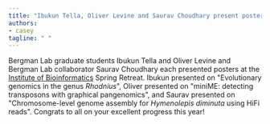 ```yaml
---
title: "Ibukun Tella, Oliver Levine and Saurav Choudhary present posters at the IOB Retreat"
authors:
- casey
tagline: " "
---
```

Bergman Lab graduate students Ibukun Tella and Oliver Levine and Bergman Lab collaborator Saurav Choudhary each presented posters at the [Institute of Bioinformatics](https://iob.uga.edu/) Spring Retreat. Ibukun presented on "Evolutionary genomics in the genus *Rhodnius*", Oliver presented on "miniME: detecting transposons with graphical pangenomics", and Saurav presented on "Chromosome-level genome assembly for <em>Hymenolepis diminuta</em> using HiFi reads". Congrats to all on your excellent progress this year!